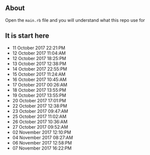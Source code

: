 ## About
Open the `main.rb` file and you will understand what this repo use for

## It is start here
- 11 October 2017 22:21:PM
- 12 October 2017 11:04:AM
- 12 October 2017 18:25:PM
- 13 October 2017 12:38:PM
- 14 October 2017 22:55:PM
- 15 October 2017 11:24:AM
- 16 October 2017 10:45:AM
- 17 October 2017 00:26:AM
- 18 October 2017 13:55:PM
- 19 October 2017 13:55:PM
- 20 October 2017 17:01:PM
- 22 October 2017 12:38:PM
- 23 October 2017 09:47:AM
- 25 October 2017 11:02:AM
- 26 October 2017 10:36:AM
- 27 October 2017 09:52:AM
- 02 November 2017 12:10:PM
- 04 November 2017 08:27:AM
- 06 November 2017 12:58:PM
- 07 November 2017 16:22:PM
